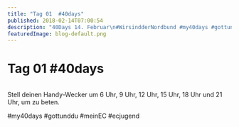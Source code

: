 ```yaml
---
title: "Tag 01  #40days"
published: 2018-02-14T07:00:54
description: "40Days 14. Februar\n#WirsindderNordbund #my40days #gottunddu #meinEC #ecjugend"
featuredImage: blog-default.png
---
```


# Tag 01  #40days

<img loading="lazy" src="old/40DAYS_02-14_UP-tag-01-1.jpg" alt>

Stell deinen Handy-Wecker um 6 Uhr, 9 Uhr, 12 Uhr, 15 Uhr, 18 Uhr und 21 Uhr, um zu beten.

#my40days #gottunddu #meinEC #ecjugend